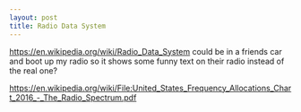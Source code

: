 ```yaml
---
layout: post
title: Radio Data System
---
```


<https://en.wikipedia.org/wiki/Radio_Data_System>
could be in a friends car and boot up my radio so it shows some funny text on their radio instead of the real one?

<https://en.wikipedia.org/wiki/File:United_States_Frequency_Allocations_Chart_2016_-_The_Radio_Spectrum.pdf>
